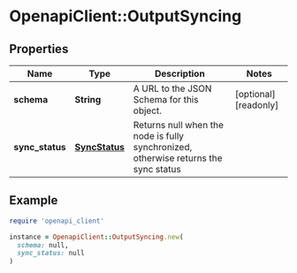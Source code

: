 # OpenapiClient::OutputSyncing

## Properties

| Name | Type | Description | Notes |
| ---- | ---- | ----------- | ----- |
| **schema** | **String** | A URL to the JSON Schema for this object. | [optional][readonly] |
| **sync_status** | [**SyncStatus**](SyncStatus.md) | Returns null when the node is fully synchronized, otherwise returns the sync status |  |

## Example

```ruby
require 'openapi_client'

instance = OpenapiClient::OutputSyncing.new(
  schema: null,
  sync_status: null
)
```

